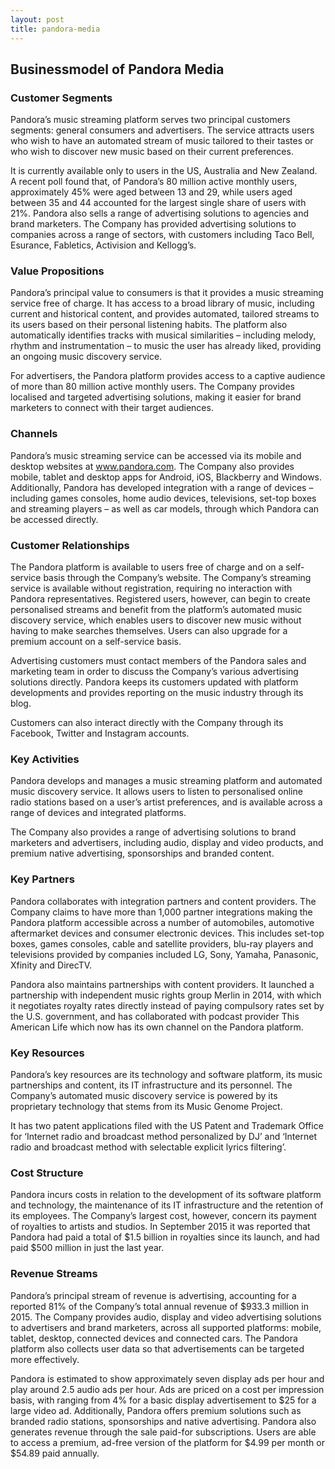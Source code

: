```yaml
---
layout: post
title: pandora-media
---
```


Businessmodel of Pandora Media
-------------------------------

### Customer Segments

Pandora’s music streaming platform serves two principal customers segments: general consumers and advertisers. The service attracts users who wish to have an automated stream of music tailored to their tastes or who wish to discover new music based on their current preferences.

It is currently available only to users in the US, Australia and New Zealand. A recent poll found that, of Pandora’s 80 million active monthly users, approximately 45% were aged between 13 and 29, while users aged between 35 and 44 accounted for the largest single share of users with 21%. Pandora also sells a range of advertising solutions to agencies and brand marketers. The Company has provided advertising solutions to companies across a range of sectors, with customers including Taco Bell, Esurance, Fabletics, Activision and Kellogg’s.

### Value Propositions

Pandora’s principal value to consumers is that it provides a music streaming service free of charge. It has access to a broad library of music, including current and historical content, and provides automated, tailored streams to its users based on their personal listening habits. The platform also automatically identifies tracks with musical similarities – including melody, rhythm and instrumentation – to music the user has already liked, providing an ongoing music discovery service.

For advertisers, the Pandora platform provides access to a captive audience of more than 80 million active monthly users. The Company provides localised and targeted advertising solutions, making it easier for brand marketers to connect with their target audiences.

### Channels

Pandora’s music streaming service can be accessed via its mobile and desktop websites at www.pandora.com. The Company also provides mobile, tablet and desktop apps for Android, iOS, Blackberry and Windows. Additionally, Pandora has developed integration with a range of devices – including games consoles, home audio devices, televisions, set-top boxes and streaming players – as well as car models, through which Pandora can be accessed directly.

### Customer Relationships

The Pandora platform is available to users free of charge and on a self-service basis through the Company’s website. The Company’s streaming service is available without registration, requiring no interaction with Pandora representatives. Registered users, however, can begin to create personalised streams and benefit from the platform’s automated music discovery service, which enables users to discover new music without having to make searches themselves. Users can also upgrade for a premium account on a self-service basis.

Advertising customers must contact members of the Pandora sales and marketing team in order to discuss the Company’s various advertising solutions directly. Pandora keeps its customers updated with platform developments and provides reporting on the music industry through its blog.

Customers can also interact directly with the Company through its Facebook, Twitter and Instagram accounts.

### Key Activities

Pandora develops and manages a music streaming platform and automated music discovery service. It allows users to listen to personalised online radio stations based on a user’s artist preferences, and is available across a range of devices and integrated platforms.

The Company also provides a range of advertising solutions to brand marketers and advertisers, including audio, display and video products, and premium native advertising, sponsorships and branded content.

### Key Partners

Pandora collaborates with integration partners and content providers. The Company claims to have more than 1,000 partner integrations making the Pandora platform accessible across a number of automobiles, automotive aftermarket devices and consumer electronic devices. This includes set-top boxes, games consoles, cable and satellite providers, blu-ray players and televisions provided by companies included LG, Sony, Yamaha, Panasonic, Xfinity and DirecTV.

Pandora also maintains partnerships with content providers. It launched a partnership with independent music rights group Merlin in 2014, with which it negotiates royalty rates directly instead of paying compulsory rates set by the U.S. government, and has collaborated with podcast provider This American Life which now has its own channel on the Pandora platform.

### Key Resources

Pandora’s key resources are its technology and software platform, its music partnerships and content, its IT infrastructure and its personnel. The Company’s automated music discovery service is powered by its proprietary technology that stems from its Music Genome Project.

It has two patent applications filed with the US Patent and Trademark Office for ‘Internet radio and broadcast method personalized by DJ’ and ‘Internet radio and broadcast method with selectable explicit lyrics filtering’.

### Cost Structure

Pandora incurs costs in relation to the development of its software platform and technology, the maintenance of its IT infrastructure and the retention of its employees. The Company’s largest cost, however, concern its payment of royalties to artists and studios. In September 2015 it was reported that Pandora had paid a total of $1.5 billion in royalties since its launch, and had paid $500 million in just the last year.

### Revenue Streams

Pandora’s principal stream of revenue is advertising, accounting for a reported 81% of the Company’s total annual revenue of $933.3 million in 2015. The Company provides audio, display and video advertising solutions to advertisers and brand marketers, across all supported platforms: mobile, tablet, desktop, connected devices and connected cars. The Pandora platform also collects user data so that advertisements can be targeted more effectively.

Pandora is estimated to show approximately seven display ads per hour and play around 2.5 audio ads per hour. Ads are priced on a cost per impression basis, with ranging from 4% for a basic display advertisement to $25 for a large video ad. Additionally, Pandora offers premium solutions such as branded radio stations, sponsorships and native advertising. Pandora also generates revenue through the sale paid-for subscriptions. Users are able to access a premium, ad-free version of the platform for $4.99 per month or $54.89 paid annually.
